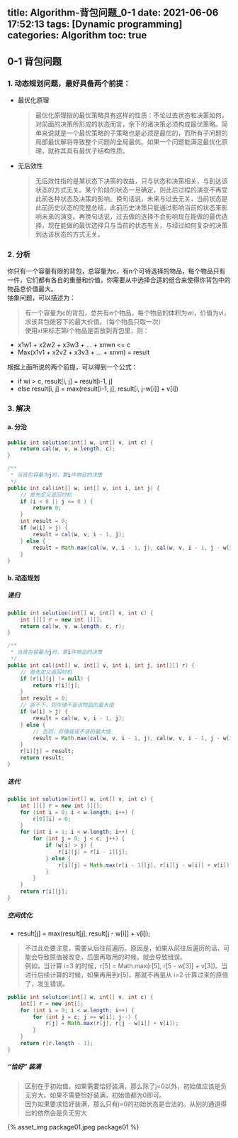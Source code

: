 title: Algorithm-背包问题_0-1 
date: 2021-06-06 17:52:13
tags: [Dynamic programming]
categories: Algorithm
toc: true
---
## 0-1 背包问题

### 1. 动态规划问题，最好具备两个前提：

* 最优化原理
    > 最优化原理指的最优策略具有这样的性质：不论过去状态和决策如何，对前面的决策所形成的状态而言，余下的诸决策必须构成最优策略。简单来说就是一个最优策略的子策略也是必须是最优的，而所有子问题的局部最优解将导致整个问题的全局最优。如果一个问题能满足最优化原理，就称其具有最优子结构性质。
* 无后效性 
    > 无后效性指的是某状态下决策的收益，只与状态和决策相关，与到达该状态的方式无关。某个阶段的状态一旦确定，则此后过程的演变不再受此前各种状态及决策的影响。换句话说，未来与过去无关，当前状态是此前历史状态的完整总结，此前历史决策只能通过影响当前的状态来影响未来的演变。再换句话说，过去做的选择不会影响现在能做的最优选择，现在能做的最优选择只与当前的状态有关，与经过如何复杂的决策到达该状态的方式无关。

### 2. 分析

你只有一个容量有限的背包，总容量为c，有n个可待选择的物品，每个物品只有一件，它们都有各自的重量和价值，你需要从中选择合适的组合来使得你背包中的物品总价值最大。  
抽象问题，可以描述为：  
> 有一个容量为c的背包，总共有n个物品，每个物品的体积为wi，价值为vi，求该背包能容下的最大价值。（每个物品只取一次）  
使用xi来标志第i个物品是否放到背包里，则：
* x1w1 + x2w2 + x3w3 + ... + xnwn <= c
* Max(x1v1 + x2v2 + x3v3 + ... + xnvn) = result

根据上面所说的两个前提，可以得到一个公式：  
* if  wi > c, result[i, j] = result[i-1, j]
* else result[i, j] = max(result[i-1, j], result[i, j-w[i]] + v[i])

### 3. 解决

#### a. 分治

```java
public int solution(int[] w, int[] v, int c) {
    return cal(w, v, w.length, c);
}

/** 
 * 当背包容量为j时，第i件物品的决策
 */
public int cal(int[] w, int[] v, int i, int j) {
    // 首先定义返回时机
    if (i < 0 || j <= 0 ) {
        return 0;
    }
    int result = 0;
    if (w[i] > j) {
        result = cal(w, v, i - 1, j);
    } else {
        result = Math.max(cal(w, v, i - 1, j), cal(w, v, i - 1, j - w[i]) + v[i]);
    }
}
```

#### b. 动态规划

##### 递归

```java
public int solution(int[] w, int[] v, int c) {
    int [][] r = new int [][];
    return cal(w, v, w.length, c, r);
}

/** 
 * 当背包容量为j时，第i件物品的决策
 */
public int cal(int[] w, int[] v, int i, int j, int[][] r) {
    // 首先定义返回时机
    if (r[i][j] != null) {
        return r[i][j];
    }
    int result = 0;
    // 装不下，则存储不装该物品的最大值
    if (w[i] > j) {
        result = cal(w, v, i - 1, j);
    } else {
        // 否则，存储装或不装的最大值
        result = Math.max(cal(w, v, i - 1, j), cal(w, v, i - 1, j - w[i]) + v[i]);
    }
    r[i][j] = result;
    return result;
}
```

##### 迭代

```java
public int solution(int[] w, int[] v, int c) {
    int [][] r = new int [][];
    for (int i = 0; i < w.length; i++) {
        r[0][i] = 0;
    }
    for (int i = 1; i < w.length; i++) {
        for (int j = 0; j < c; j++) {
            if (w[i] > j) {
                r[i][j] = r[i - 1][j];
            } else {
                r[i][j] = Math.max(r[i - 1][j], r[i][j - w[i]] + v[i]);
            }
        }
    }
    return r[i][j];
}
```

##### 空间优化

* result[j] = max(result[j], result[j - w[i]] + v[i]);
> 不过此处要注意，需要从后往前遍历。原因是，如果从前往后遍历的话，可能会导致原值被改变，后面再取用的时候，就会导致错误。  
例如，当计算 i=3 的时候，r[5] = Math.max(r[5], r[5 - w[3]] + v[3])。当进行后续计算的时候，如果再用到r[5]，那就不再是从 i=2 计算过来的原值了，发生错误。
```java
public int solution(int[] w, int[] v, int c) {
    int[] r = new int[];
    for (int i = 0; i < w.length; i++) {
        for (int j = c; j >= w[i]; j--) {
            r[j] = Math.max(r[j], r[j - w[i]] + v[i]);
        }
    }
    return r[r.length - 1];
}
```

##### “恰好” 装满

> 区别在于初始值。如果需要恰好装满，那么除了j=0以外，初始值应该是负无穷大。如果不需要恰好装满，初始值都为0即可。  
因为如果要求恰好装满，那么只有j=0的初始状态是合法的。从别的通道得出的依然会是负无穷大

{% asset_img package01.jpeg package01 %}
